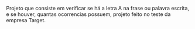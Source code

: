 Projeto que consiste em verificar se há a letra A na frase ou palavra escrita, e se houver, quantas ocorrencias possuem, projeto feito no teste da empresa Target.
